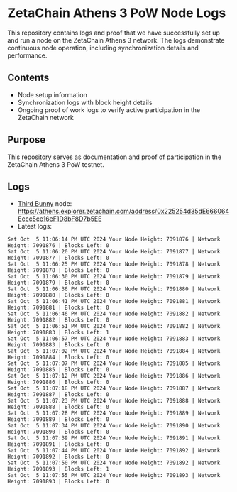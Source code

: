 # ZetaChain Athens 3 PoW Node Logs
This repository contains logs and proof that we have successfully set up and run a node on the ZetaChain Athens 3 network. The logs demonstrate continuous node operation, including synchronization details and performance.

## Contents
- Node setup information
- Synchronization logs with block height details
- Ongoing proof of work logs to verify active participation in the ZetaChain network

## Purpose
This repository serves as documentation and proof of participation in the ZetaChain Athens 3 PoW testnet.

## Logs

- [Third Bunny](https://thirdbunny.xyz/) node: https://athens.explorer.zetachain.com/address/0x225254d35dE666064Eccc5ce16eF1D8bF8D7b5EE
- Latest logs:
```
Sat Oct  5 11:06:14 PM UTC 2024 Your Node Height: 7091876 | Network Height: 7091876 | Blocks Left: 0
Sat Oct  5 11:06:20 PM UTC 2024 Your Node Height: 7091877 | Network Height: 7091877 | Blocks Left: 0
Sat Oct  5 11:06:25 PM UTC 2024 Your Node Height: 7091878 | Network Height: 7091878 | Blocks Left: 0
Sat Oct  5 11:06:30 PM UTC 2024 Your Node Height: 7091879 | Network Height: 7091879 | Blocks Left: 0
Sat Oct  5 11:06:36 PM UTC 2024 Your Node Height: 7091880 | Network Height: 7091880 | Blocks Left: 0
Sat Oct  5 11:06:41 PM UTC 2024 Your Node Height: 7091881 | Network Height: 7091881 | Blocks Left: 0
Sat Oct  5 11:06:46 PM UTC 2024 Your Node Height: 7091882 | Network Height: 7091882 | Blocks Left: 0
Sat Oct  5 11:06:51 PM UTC 2024 Your Node Height: 7091882 | Network Height: 7091883 | Blocks Left: 1
Sat Oct  5 11:06:57 PM UTC 2024 Your Node Height: 7091883 | Network Height: 7091883 | Blocks Left: 0
Sat Oct  5 11:07:02 PM UTC 2024 Your Node Height: 7091884 | Network Height: 7091884 | Blocks Left: 0
Sat Oct  5 11:07:07 PM UTC 2024 Your Node Height: 7091885 | Network Height: 7091885 | Blocks Left: 0
Sat Oct  5 11:07:12 PM UTC 2024 Your Node Height: 7091886 | Network Height: 7091886 | Blocks Left: 0
Sat Oct  5 11:07:18 PM UTC 2024 Your Node Height: 7091887 | Network Height: 7091887 | Blocks Left: 0
Sat Oct  5 11:07:23 PM UTC 2024 Your Node Height: 7091888 | Network Height: 7091888 | Blocks Left: 0
Sat Oct  5 11:07:28 PM UTC 2024 Your Node Height: 7091889 | Network Height: 7091889 | Blocks Left: 0
Sat Oct  5 11:07:34 PM UTC 2024 Your Node Height: 7091890 | Network Height: 7091890 | Blocks Left: 0
Sat Oct  5 11:07:39 PM UTC 2024 Your Node Height: 7091891 | Network Height: 7091891 | Blocks Left: 0
Sat Oct  5 11:07:44 PM UTC 2024 Your Node Height: 7091892 | Network Height: 7091892 | Blocks Left: 0
Sat Oct  5 11:07:50 PM UTC 2024 Your Node Height: 7091892 | Network Height: 7091893 | Blocks Left: 1
Sat Oct  5 11:07:55 PM UTC 2024 Your Node Height: 7091893 | Network Height: 7091893 | Blocks Left: 0
```
